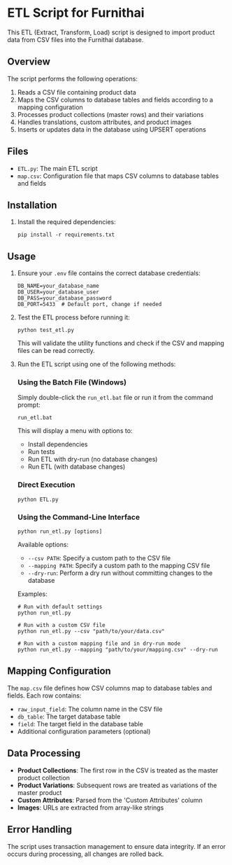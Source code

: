 # ETL Script for Furnithai

This ETL (Extract, Transform, Load) script is designed to import product data from CSV files into the Furnithai database.

## Overview

The script performs the following operations:

1. Reads a CSV file containing product data
2. Maps the CSV columns to database tables and fields according to a mapping configuration
3. Processes product collections (master rows) and their variations
4. Handles translations, custom attributes, and product images
5. Inserts or updates data in the database using UPSERT operations

## Files

- `ETL.py`: The main ETL script
- `map.csv`: Configuration file that maps CSV columns to database tables and fields

## Installation

1. Install the required dependencies:
   ```
   pip install -r requirements.txt
   ```

## Usage

1. Ensure your `.env` file contains the correct database credentials:
   ```
   DB_NAME=your_database_name
   DB_USER=your_database_user
   DB_PASS=your_database_password
   DB_PORT=5433  # Default port, change if needed
   ```

2. Test the ETL process before running it:
   ```
   python test_etl.py
   ```
   This will validate the utility functions and check if the CSV and mapping files can be read correctly.

3. Run the ETL script using one of the following methods:

   ### Using the Batch File (Windows)
   Simply double-click the `run_etl.bat` file or run it from the command prompt:
   ```
   run_etl.bat
   ```
   This will display a menu with options to:
   - Install dependencies
   - Run tests
   - Run ETL with dry-run (no database changes)
   - Run ETL (with database changes)

   ### Direct Execution
   ```
   python ETL.py
   ```

   ### Using the Command-Line Interface
   ```
   python run_etl.py [options]
   ```

   Available options:
   - `--csv PATH`: Specify a custom path to the CSV file
   - `--mapping PATH`: Specify a custom path to the mapping CSV file
   - `--dry-run`: Perform a dry run without committing changes to the database

   Examples:
   ```
   # Run with default settings
   python run_etl.py
   
   # Run with a custom CSV file
   python run_etl.py --csv "path/to/your/data.csv"
   
   # Run with a custom mapping file and in dry-run mode
   python run_etl.py --mapping "path/to/your/mapping.csv" --dry-run
   ```

## Mapping Configuration

The `map.csv` file defines how CSV columns map to database tables and fields. Each row contains:

- `raw_input_field`: The column name in the CSV file
- `db_table`: The target database table
- `field`: The target field in the database table
- Additional configuration parameters (optional)

## Data Processing

- **Product Collections**: The first row in the CSV is treated as the master product collection
- **Product Variations**: Subsequent rows are treated as variations of the master product
- **Custom Attributes**: Parsed from the 'Custom Attributes' column
- **Images**: URLs are extracted from array-like strings

## Error Handling

The script uses transaction management to ensure data integrity. If an error occurs during processing, all changes are rolled back.